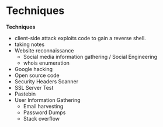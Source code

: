 # Techniques

**Techniques**

* client-side attack exploits code to gain a reverse shell.
* taking notes
* Website reconnaissance
  * Social media information gathering / Social Engineering
  * whois enumeration
* Google hacking
* Open source code
* Security Headers Scanner
* SSL Server Test
* Pastebin
* User Information Gathering
  * Email harvesting
  * Password Dumps
  * Stack overflow

